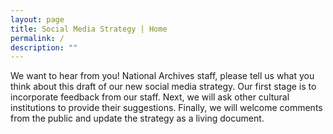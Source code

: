 ```yaml
---
layout: page
title: Social Media Strategy | Home
permalink: /
description: ""
---
```


We want to hear from you! National Archives staff, please tell us what you think about this draft of our new social media strategy. Our first stage is to incorporate feedback from our staff. Next, we will ask other cultural institutions to provide their suggestions. Finally, we will welcome comments from the public and update the strategy as a living document.
